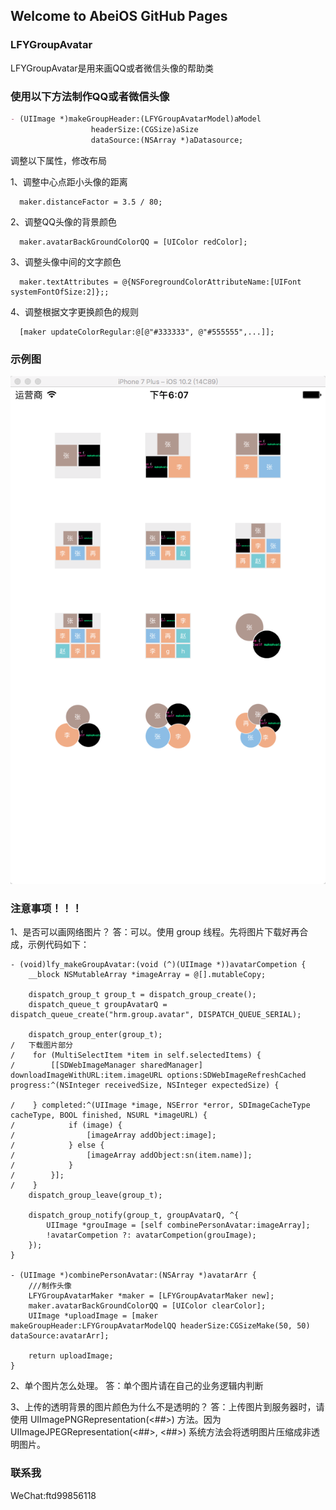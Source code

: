 ## Welcome to AbeiOS GitHub Pages

### LFYGroupAvatar

LFYGroupAvatar是用来画QQ或者微信头像的帮助类

### 使用以下方法制作QQ或者微信头像
```markdown
- (UIImage *)makeGroupHeader:(LFYGroupAvatarModel)aModel
                  headerSize:(CGSize)aSize
                  dataSource:(NSArray *)aDatasource;
```
调整以下属性，修改布局


1、调整中心点距小头像的距离
```
  maker.distanceFactor = 3.5 / 80;
```
2、调整QQ头像的背景颜色
```
  maker.avatarBackGroundColorQQ = [UIColor redColor];
```
3、调整头像中间的文字颜色
```
  maker.textAttributes = @{NSForegroundColorAttributeName:[UIFont systemFontOfSize:2]};;
```
4、调整根据文字更换颜色的规则
```
  [maker updateColorRegular:@[@"#333333", @"#555555",...]];
```

### 示例图

![image](https://github.com/AbeiOS/LFYGroupAvatar/blob/master/ScreenShot/首页截图.jpg)

### 注意事项！！！
1、是否可以画网络图片？
答：可以。使用 group 线程。先将图片下载好再合成，示例代码如下：
```
- (void)lfy_makeGroupAvatar:(void (^)(UIImage *))avatarCompetion {
    __block NSMutableArray *imageArray = @[].mutableCopy;
    
    dispatch_group_t group_t = dispatch_group_create();
    dispatch_queue_t groupAvatarQ = dispatch_queue_create("hrm.group.avatar", DISPATCH_QUEUE_SERIAL);
    
    dispatch_group_enter(group_t);
/   下载图片部分
/    for (MultiSelectItem *item in self.selectedItems) {
/        [[SDWebImageManager sharedManager] downloadImageWithURL:item.imageURL options:SDWebImageRefreshCached progress:^(NSInteger receivedSize, NSInteger expectedSize) {
            
/    } completed:^(UIImage *image, NSError *error, SDImageCacheType cacheType, BOOL finished, NSURL *imageURL) {
/            if (image) {
/                [imageArray addObject:image];
/            } else {
/                [imageArray addObject:sn(item.name)];
/            }
/        }]; 
/    }
    dispatch_group_leave(group_t);
    
    dispatch_group_notify(group_t, groupAvatarQ, ^{
        UIImage *grouImage = [self combinePersonAvatar:imageArray];
        !avatarCompetion ?: avatarCompetion(grouImage);
    });
}

- (UIImage *)combinePersonAvatar:(NSArray *)avatarArr {
    ///制作头像
    LFYGroupAvatarMaker *maker = [LFYGroupAvatarMaker new];
    maker.avatarBackGroundColorQQ = [UIColor clearColor];
    UIImage *uploadImage = [maker makeGroupHeader:LFYGroupAvatarModelQQ headerSize:CGSizeMake(50, 50) dataSource:avatarArr];
    
    return uploadImage;
}

```



2、单个图片怎么处理。
答：单个图片请在自己的业务逻辑内判断



3、上传的透明背景的图片颜色为什么不是透明的？
答：上传图片到服务器时，请使用 UIImagePNGRepresentation(<##>) 方法。因为 UIImageJPEGRepresentation(<##>, <##>) 系统方法会将透明图片压缩成非透明图片。


### 联系我

WeChat:ftd99856118
